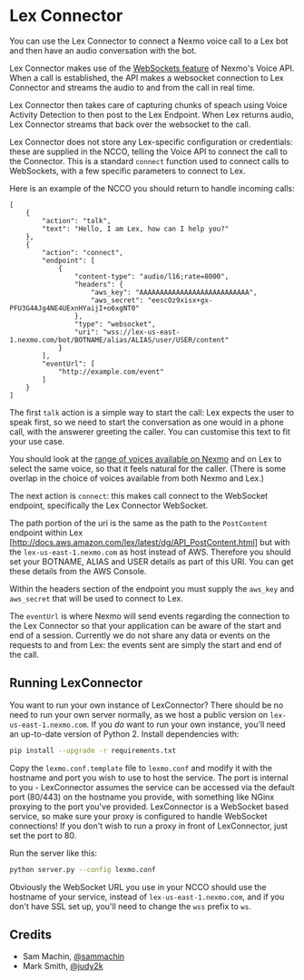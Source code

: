 # Lex Connector

You can use the Lex Connector to connect a Nexmo voice call to a Lex bot and then have an audio conversation with the bot.

Lex Connector makes use of the [WebSockets feature](https://docs.nexmo.com/voice/voice-api/websockets) of Nexmo's Voice API. When a call is established, the API makes a websocket connection to Lex Connector and streams the audio to and from the call in real time.

Lex Connector then takes care of capturing chunks of speach using Voice Activity Detection to then post to the Lex Endpoint. When Lex returns audio, Lex Connector streams that back over the websocket to the call.

Lex Connector does not store any Lex-specific configuration or credentials: these are supplied in the NCCO, telling the Voice API to connect the call to the Connector. This is a standard `connect` function used to connect calls to WebSockets, with a few specific parameters to connect to Lex.

Here is an example of the NCCO you should return to handle incoming calls:

```
[
    {
        "action": "talk",
        "text": "Hello, I am Lex, how can I help you?"
    },
    {
        "action": "connect",
        "endpoint": [
            {
                "content-type": "audio/l16;rate=8000",
                "headers": {
                    "aws_key": "AAAAAAAAAAAAAAAAAAAAAAAAAAA",
                    "aws_secret": "eescOz9xisx+gx-PFU3G4AJg4NE4UExnHYaijI+o6xgNT0"
                },
                "type": "websocket",
                "uri": "wss://lex-us-east-1.nexmo.com/bot/BOTNAME/alias/ALIAS/user/USER/content"
            }
        ],
        "eventUrl": [
            "http://example.com/event"
        ]
    }
]
```

The first `talk` action is a simple way to start the call: Lex expects the user to speak first, so we need to start the conversation as one would in a phone call, with the answerer greeting the caller. You can customise this text to fit your use case.

You should look at the [range of voices available on Nexmo](https://docs.nexmo.com/voice/voice-api/ncco-reference#talk) and on Lex to select the same voice, so that it feels natural for the caller. (There is some overlap in the choice of voices available from both Nexmo and Lex.)

The next action is `connect`: this makes call connect to the WebSocket endpoint, specifically the Lex Connector WebSocket.

The path portion of the uri is the same as the path to the `PostContent` endpoint within Lex [http://docs.aws.amazon.com/lex/latest/dg/API_PostContent.html] but with the `lex-us-east-1.nexmo.com` as host instead of AWS. Therefore you should set your BOTNAME, ALIAS and USER details as part of this URI. You can get these details from the AWS Console.

Within the headers section of the endpoint you must supply the `aws_key` and `aws_secret` that will be used to connect to Lex.

The `eventUrl` is where Nexmo will send events regarding the connection to the Lex Connector so that your application can be aware of the start and end of a session. Currently we do not share any data or events on the requests to and from Lex: the events sent are simply the start and end of the call.


## Running LexConnector

You want to run your own instance of LexConnector? There should be no need to run your own server normally, as we host a public version on `lex-us-east-1.nexmo.com`. If you *do* want to run your own instance, you'll need an up-to-date version of Python 2. Install dependencies with:

```bash
pip install --upgrade -r requirements.txt
```

Copy the `lexmo.conf.template` file to `lexmo.conf` and modify it with the hostname and port you wish to use to host the service. The port is internal to you - LexConnector assumes the service can be accessed via the default port (80/443) on the hostname you provide, with something like NGinx proxying to the port you've provided. LexConnector is a WebSocket based service, so make sure your proxy is configured to handle WebSocket connections! If you don't wish to run a proxy in front of LexConnector, just set the port to 80.

Run the server like this:

```bash
python server.py --config lexmo.conf
```

Obviously the WebSocket URL you use in your NCCO should use the hostname of your service, instead of `lex-us-east-1.nexmo.com`, and if you don't have SSL set up, you'll need to change the `wss` prefix to `ws`.

## Credits

* Sam Machin, [@sammachin](https://twitter.com/sammachin)
* Mark Smith, [@judy2k](https://twitter.com/judy2k)
